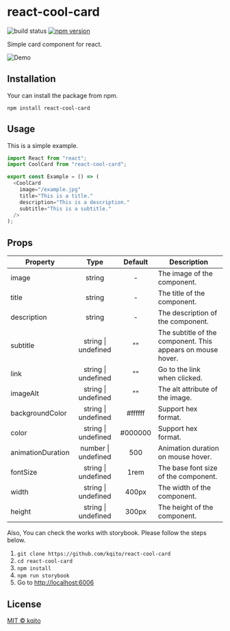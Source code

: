 # react-cool-card

![build status](https://github.com/kqito/react-cool-card/workflows/Node.js%20CI/badge.svg)
[![npm version](https://badge.fury.io/js/react-cool-card.svg)](https://badge.fury.io/js/react-cool-card)

Simple card component for react.

![Demo](https://user-images.githubusercontent.com/29191111/74602466-100cce00-50ec-11ea-9ab1-0580accd2b75.gif)

## Installation
Your can install the package from npm.
```
npm install react-cool-card
```

## Usage
This is a simple example.

```javascript
import React from "react";
import CoolCard from "react-cool-card";

export const Example = () => (
  <CoolCard
    image="/example.jpg"
    title="This is a title."
    description="This is a description."
    subtitle="This is a subtitle."
  />
);
```

## Props
| Property | Type | Default | Description |
|-|:-:|:-:|-|
|image|string|-|The image of the component.
|title|string|-|The title of the component.
|description|string|-|The description of the component.
|subtitle|string \| undefined|""|The subtitle of the component. This appears on mouse hover.
|link|string \| undefined|""|Go to the link when clicked.
|imageAlt|string \| undefined|""|The alt attribute of the image.
|backgroundColor|string \| undefined|#ffffff|Support hex format.
|color|string \| undefined|#000000|Support hex format.
|animationDuration|number \| undefined|500|Animation duration on mouse hover.
|fontSize|string \| undefined|1rem|The base font size of the component.
|width|string \| undefined|400px|The width of the component.
|height|string \| undefined|300px|The height of the component.

Also, You can check the works with storybook. Please follow the steps below.
1. ```git clone https://github.com/kqito/react-cool-card```
1. ```cd react-cool-card```
1. ```npm install```
1. ```npm run storybook```
1. Go to [http://localhost:6006](http://localhost:6006/)

## License
[MIT © kqito](./LICENSE)

